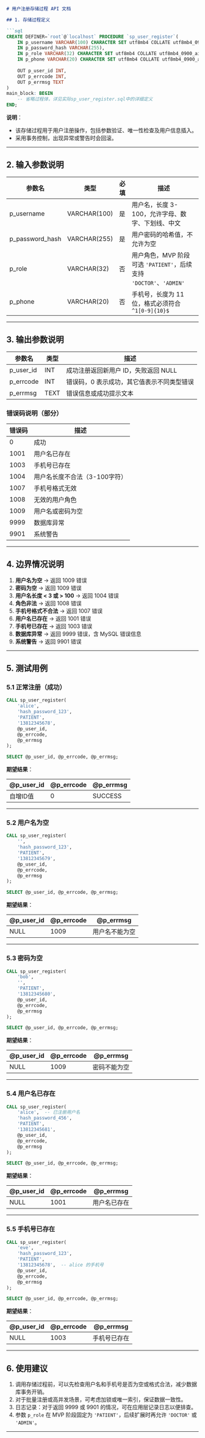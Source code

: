 
````markdown
# 用户注册存储过程 API 文档

## 1. 存储过程定义

```sql
CREATE DEFINER=`root`@`localhost` PROCEDURE `sp_user_register`(
    IN p_username VARCHAR(100) CHARACTER SET utf8mb4 COLLATE utf8mb4_0900_ai_ci,
    IN p_password_hash VARCHAR(255),
    IN p_role VARCHAR(32) CHARACTER SET utf8mb4 COLLATE utf8mb4_0900_ai_ci,		
    IN p_phone VARCHAR(20) CHARACTER SET utf8mb4 COLLATE utf8mb4_0900_ai_ci,
    
    OUT p_user_id INT,
    OUT p_errcode INT,
    OUT p_errmsg TEXT
)
main_block: BEGIN
    -- 省略过程体，详见实际sp_user_register.sql中的详细定义
END;
````

**说明**：

* 该存储过程用于用户注册操作，包括参数验证、唯一性检查及用户信息插入。
* 采用事务控制，出现异常或警告时会回滚。

---

## 2. 输入参数说明

| 参数名               | 类型           | 必填 | 描述                                                  |
| ----------------- | ------------ | -- | --------------------------------------------------- |
| p\_username       | VARCHAR(100) | 是  | 用户名，长度 3-100，允许字母、数字、下划线、中文                         |
| p\_password\_hash | VARCHAR(255) | 是  | 用户密码的哈希值，不允许为空                                      |
| p\_role           | VARCHAR(32)  | 否  | 用户角色，MVP 阶段可选 `'PATIENT'`，后续支持 `'DOCTOR'`、`'ADMIN'` |
| p\_phone          | VARCHAR(20)  | 否  | 手机号，长度为 11 位，格式必须符合 `^1[0-9]{10}$`                  |

---

## 3. 输出参数说明

| 参数名         | 类型   | 描述                     |
| ----------- | ---- | ---------------------- |
| p\_user\_id | INT  | 成功注册返回新用户 ID，失败返回 NULL |
| p\_errcode  | INT  | 错误码，0 表示成功，其它值表示不同类型错误 |
| p\_errmsg   | TEXT | 错误信息或成功提示文本            |

### 错误码说明（部分）

| 错误码  | 描述                |
| ---- | ----------------- |
| 0    | 成功                |
| 1001 | 用户名已存在            |
| 1003 | 手机号已存在            |
| 1004 | 用户名长度不合法（3-100字符） |
| 1007 | 手机号格式无效           |
| 1008 | 无效的用户角色           |
| 1009 | 用户名或密码为空          |
| 9999 | 数据库异常             |
| 9901 | 系统警告              |

---

## 4. 边界情况说明

1. **用户名为空** → 返回 1009 错误
2. **密码为空** → 返回 1009 错误
3. **用户名长度 < 3 或 > 100** → 返回 1004 错误
4. **角色非法** → 返回 1008 错误
5. **手机号格式不合法** → 返回 1007 错误
6. **用户名已存在** → 返回 1001 错误
7. **手机号已存在** → 返回 1003 错误
8. **数据库异常** → 返回 9999 错误，含 MySQL 错误信息
9. **系统警告** → 返回 9901 错误

---

## 5. 测试用例

### 5.1 正常注册（成功）

```sql
CALL sp_user_register(
    'alice',
    'hash_password_123',
    'PATIENT',
    '13812345678',
    @p_user_id,
    @p_errcode,
    @p_errmsg
);

SELECT @p_user_id, @p_errcode, @p_errmsg;
```

**期望结果**：

| @p\_user\_id | @p\_errcode | @p\_errmsg |
| ------------ | ----------- | ---------- |
| 自增ID值        | 0           | SUCCESS    |

---

### 5.2 用户名为空

```sql
CALL sp_user_register(
    '',
    'hash_password_123',
    'PATIENT',
    '13812345679',
    @p_user_id,
    @p_errcode,
    @p_errmsg
);

SELECT @p_user_id, @p_errcode, @p_errmsg;
```

**期望结果**：

| @p\_user\_id | @p\_errcode | @p\_errmsg |
| ------------ | ----------- | ---------- |
| NULL         | 1009        | 用户名不能为空    |

---

### 5.3 密码为空

```sql
CALL sp_user_register(
    'bob',
    '',
    'PATIENT',
    '13812345680',
    @p_user_id,
    @p_errcode,
    @p_errmsg
);

SELECT @p_user_id, @p_errcode, @p_errmsg;
```

**期望结果**：

| @p\_user\_id | @p\_errcode | @p\_errmsg |
| ------------ | ----------- | ---------- |
| NULL         | 1009        | 密码不能为空     |

---

### 5.4 用户名已存在

```sql
CALL sp_user_register(
    'alice',  -- 已注册用户名
    'hash_password_456',
    'PATIENT',
    '13812345681',
    @p_user_id,
    @p_errcode,
    @p_errmsg
);

SELECT @p_user_id, @p_errcode, @p_errmsg;
```

**期望结果**：

| @p\_user\_id | @p\_errcode | @p\_errmsg |
| ------------ | ----------- | ---------- |
| NULL         | 1001        | 用户名已存在     |

---

### 5.5 手机号已存在

```sql
CALL sp_user_register(
    'eve',
    'hash_password_123',
    'PATIENT',
    '13812345678',  -- alice 的手机号
    @p_user_id,
    @p_errcode,
    @p_errmsg
);

SELECT @p_user_id, @p_errcode, @p_errmsg;
```

**期望结果**：

| @p\_user\_id | @p\_errcode | @p\_errmsg |
| ------------ | ----------- | ---------- |
| NULL         | 1003        | 手机号已存在     |

---

## 6. 使用建议

1. 调用存储过程前，可以先检查用户名和手机号是否为空或格式合法，减少数据库事务开销。
2. 对于批量注册或高并发场景，可考虑加锁或唯一索引，保证数据一致性。
3. 日志记录：对于返回 9999 或 9901 的情况，可在应用层记录日志以便排查。
4. 参数 `p_role` 在 MVP 阶段固定为 `'PATIENT'`，后续扩展时再允许 `'DOCTOR'` 或 `'ADMIN'`。

---

